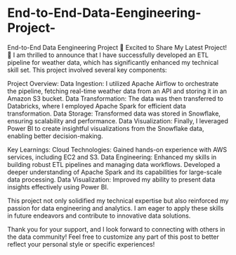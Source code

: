 # End-to-End-Data-Eengineering-Project-
End-to-End Data Eengineering Project 
🌟 Excited to Share My Latest Project! 🌟
I am thrilled to announce that I have successfully developed an ETL pipeline for weather data, which has significantly enhanced my technical skill set. This project involved several key components:

Project Overview:
Data Ingestion: I utilized Apache Airflow to orchestrate the pipeline, fetching real-time weather data from an API and storing it in an Amazon S3 bucket.
Data Transformation: The data was then transferred to Databricks, where I employed Apache Spark for efficient data transformation.
Data Storage: Transformed data was stored in Snowflake, ensuring scalability and performance.
Data Visualization: Finally, I leveraged Power BI to create insightful visualizations from the Snowflake data, enabling better decision-making.

Key Learnings:
Cloud Technologies: Gained hands-on experience with AWS services, including EC2 and S3.
Data Engineering: Enhanced my skills in building robust ETL pipelines and managing data workflows.
Developed a deeper understanding of Apache Spark and its capabilities for large-scale data processing.
Data Visualization: Improved my ability to present data insights effectively using Power BI.

This project not only solidified my technical expertise but also reinforced my passion for data engineering and analytics. I am eager to apply these skills in future endeavors and contribute to innovative data solutions.

Thank you for your support, and I look forward to connecting with others in the data community! Feel free to customize any part of this post to better reflect your personal style or specific experiences!
